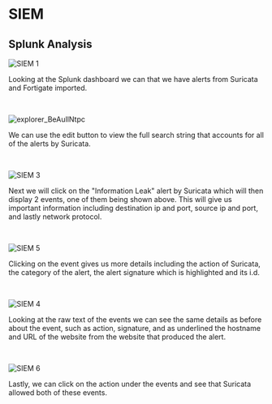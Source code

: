 # SIEM

## Splunk Analysis

![SIEM 1](https://github.com/beaston15/SIEM/assets/121417326/642f2f65-0567-4c6a-9e38-2fa2dd94f83e)


<p>
Looking at the Splunk dashboard we can that we have alerts from Suricata and Fortigate imported.
</p>
<br />

![explorer_BeAuIlNtpc](https://github.com/beaston15/SIEM/assets/121417326/0a94b568-e33c-4e0f-b0bd-3a6e44672368)


<p>
We can use the edit button to view the full search string that accounts for all of the alerts by Suricata. 
</p>
<br />

![SIEM 3](https://github.com/beaston15/SIEM/assets/121417326/0524d6fe-4bf8-4484-826c-1140afb63bde)


<p>
Next we will click on the "Information Leak" alert by Suricata which will then display 2 events, one of them being shown above. This will give us important information including destination ip and port, source ip and port, and lastly network protocol.
</p>
<br />

![SIEM 5](https://github.com/beaston15/SIEM/assets/121417326/67eff9ef-80b6-4989-ac4b-908801280201)


<p>
Clicking on the event gives us more details including the action of Suricata, the category of the alert, the alert signature which is highlighted and its i.d.
</p>
<br />

![SIEM 4](https://github.com/beaston15/SIEM/assets/121417326/05b64de1-4041-4b05-8f8b-547f14def0ab)


<p>
Looking at the raw text of the events we can see the same details as before about the event, such as action, signature, and as underlined the hostname and URL of the website from the website that produced the alert. 
</p>
<br />

![SIEM 6](https://github.com/beaston15/SIEM/assets/121417326/0a1614d1-abb3-4219-a55e-0db4fbc38973)


<p>
Lastly, we can click on the action under the events and see that Suricata allowed both of these events.
</p>
<br />
